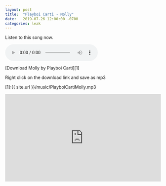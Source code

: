 ```yaml
---
layout: post
title:  "Playboi Carti - Molly"
date:   2019-07-26 12:00:00 -0700
categories: leak
---
```

Listen to this song now.

<audio controls>
  <source src="https://venomthearchives.github.io/music/PlayboiCartiMolly.mp3" type="audio/mpeg">
</audio>

[Download Molly by Playboi Carti][1]

Right click on the download link and save as mp3

[1]:{{ site.url }}/music/PlayboiCartiMolly.mp3

<style>.embed-container { position: relative; padding-bottom: 56.25%; height: 0; overflow: hidden; max-width: 100%; } .embed-container iframe, .embed-container object, .embed-container embed { position: absolute; top: 0; left: 0; width: 100%; height: 100%; }</style><div class='embed-container'><iframe width='560' height='315' src='https://www.youtube.com/embed/fi0LUpauO8Y' frameborder='0' allow='accelerometer; autoplay; encrypted-media; gyroscope; picture-in-picture' allowfullscreen></iframe></div>
